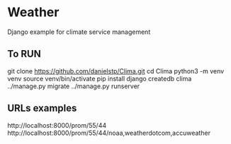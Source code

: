 # Weather

Django example for climate service management

## To RUN

git clone https://github.com/danielstp/Clima.git
cd Clima
python3 -m venv venv
source venv/bin/activate
pip install django
createdb clima
../manage.py migrate
../manage.py runserver


## URLs examples

http://localhost:8000/prom/55/44
http://localhost:8000/prom/55/44/noaa,weatherdotcom,accuweather